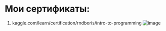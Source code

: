 # Мои сертификаты:

1) kaggle.com/learn/certification/rndboris/intro-to-programming
![image](https://github.com/SENATOROVAI/KOTKOKOSRND/assets/55090151/07cd3fcc-1af4-48a1-880a-2bf2c2e9adfd)


